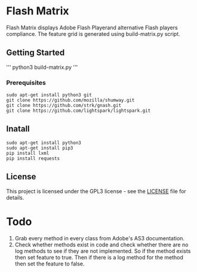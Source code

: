 # Flash Matrix
Flash Matrix displays Adobe Flash Playerand alternative Flash players compliance. The feature grid is generated using build-matrix.py script.

## Getting Started
'''
python3 build-matrix.py
'''

### Prerequisites

```
sudo apt-get install python3 git
git clone https://github.com/mozilla/shumway.git
git clone https://github.com/strk/gnash.git
git clone https://github.com/lightspark/lightspark.git
```

## Inatall
```
sudo apt-get install python3
sudo apt-get install pip3
pip install lxml
pip install requests
```

## License

This project is licensed under the GPL3 license - see the [LICENSE](LICENSE) file for details.

# Todo
 1. Grab every method in every class from Adobe's AS3 documentation.
 2. Check whether methods exist in code and check whether there are no log methods to see if they are not implemented. So if the method exists then set feature to true. Then if there is a log method for the method then set the feature to false.
